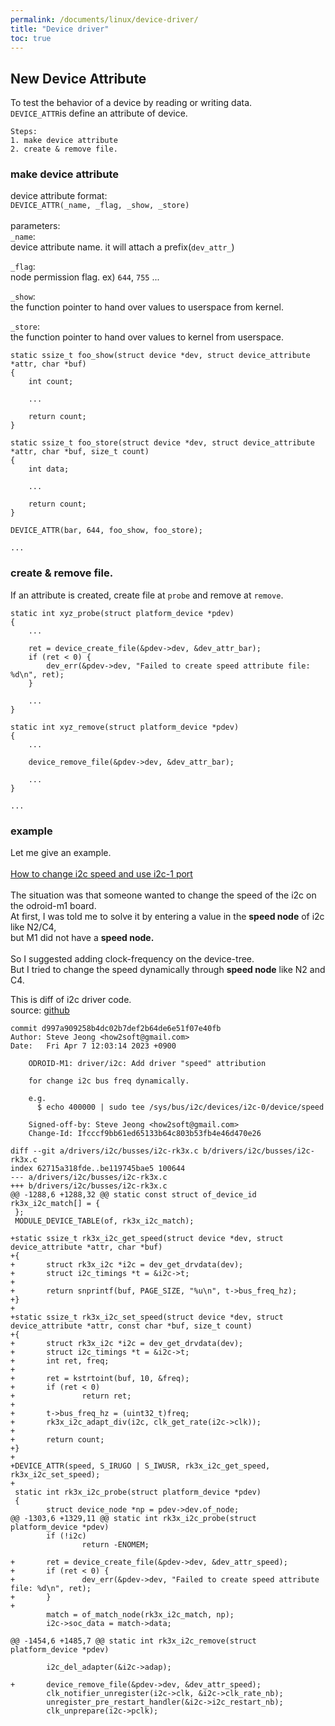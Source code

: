 ```yaml
---
permalink: /documents/linux/device-driver/
title: "Device driver"
toc: true
---
```


## New Device Attribute

To test the behavior of a device by reading or writing data.<br>
`DEVICE_ATTR`is define an attribute of device.<br>

```
Steps:
1. make device attribute
2. create & remove file.
```

### make device attribute

device attribute format:<br>
`DEVICE_ATTR(_name, _flag, _show, _store)`<br>
<br>
parameters:<br>
`_name`:<br>
device attribute name. it will attach a prefix(`dev_attr_`)<br>

`_flag`:<br>
node permission flag. ex) `644`, `755` ...<br>

`_show`:<br>
the function pointer to hand over values to userspace from kernel.<br>

`_store`:<br>
the function pointer to hand over values to kernel from userspace.<br>

```
static ssize_t foo_show(struct device *dev, struct device_attribute *attr, char *buf)
{
	int count;

	...

	return count;
}

static ssize_t foo_store(struct device *dev, struct device_attribute *attr, char *buf, size_t count)
{
	int data;

	...

	return count;
}

DEVICE_ATTR(bar, 644, foo_show, foo_store);

...

```

### create & remove file.

If an attribute is created, create file at `probe` and remove at `remove`.

```
static int xyz_probe(struct platform_device *pdev)
{
	...

	ret = device_create_file(&pdev->dev, &dev_attr_bar);
	if (ret < 0) {
		dev_err(&pdev->dev, "Failed to create speed attribute file: %d\n", ret);
	}

	...
}

static int xyz_remove(struct platform_device *pdev)
{
	...

	device_remove_file(&pdev->dev, &dev_attr_bar);

	...
}

...

```

### example
Let me give an example.<br>
<br>
<a href="https://forum.odroid.com/viewtopic.php?p=368607#p368607">How to change i2c speed and use i2c-1 port</a><br>
<br>
The situation was that someone wanted to change the speed of the i2c on the odroid-m1 board.<br>
At first, I was told me to solve it by entering a value in the **speed node** of i2c like N2/C4,<br>
but M1 did not have a **speed node.**<br>
<br>
So I suggested adding clock-frequency on the device-tree.<br>
But I tried to change the speed dynamically through **speed node** like N2 and C4.<br>

This is diff of i2c driver code.<br>
source: <a href="https://github.com/hardkernel/linux/blob/odroidm1-4.19.y/drivers/i2c/busses/i2c-rk3x.c">github</a>

```
commit d997a909258b4dc02b7def2b64de6e51f07e40fb
Author: Steve Jeong <how2soft@gmail.com>
Date:   Fri Apr 7 12:03:14 2023 +0900

    ODROID-M1: driver/i2c: Add driver "speed" attribution

    for change i2c bus freq dynamically.

    e.g.
      $ echo 400000 | sudo tee /sys/bus/i2c/devices/i2c-0/device/speed

    Signed-off-by: Steve Jeong <how2soft@gmail.com>
    Change-Id: Ifcccf9bb61ed65133b64c803b53fb4e46d470e26

diff --git a/drivers/i2c/busses/i2c-rk3x.c b/drivers/i2c/busses/i2c-rk3x.c
index 62715a318fde..be119745bae5 100644
--- a/drivers/i2c/busses/i2c-rk3x.c
+++ b/drivers/i2c/busses/i2c-rk3x.c
@@ -1288,6 +1288,32 @@ static const struct of_device_id rk3x_i2c_match[] = {
 };
 MODULE_DEVICE_TABLE(of, rk3x_i2c_match);

+static ssize_t rk3x_i2c_get_speed(struct device *dev, struct device_attribute *attr, char *buf)
+{
+       struct rk3x_i2c *i2c = dev_get_drvdata(dev);
+       struct i2c_timings *t = &i2c->t;
+
+       return snprintf(buf, PAGE_SIZE, "%u\n", t->bus_freq_hz);
+}
+
+static ssize_t rk3x_i2c_set_speed(struct device *dev, struct device_attribute *attr, const char *buf, size_t count)
+{
+       struct rk3x_i2c *i2c = dev_get_drvdata(dev);
+       struct i2c_timings *t = &i2c->t;
+       int ret, freq;
+
+       ret = kstrtoint(buf, 10, &freq);
+       if (ret < 0)
+               return ret;
+
+       t->bus_freq_hz = (uint32_t)freq;
+       rk3x_i2c_adapt_div(i2c, clk_get_rate(i2c->clk));
+
+       return count;
+}
+
+DEVICE_ATTR(speed, S_IRUGO | S_IWUSR, rk3x_i2c_get_speed, rk3x_i2c_set_speed);
+
 static int rk3x_i2c_probe(struct platform_device *pdev)
 {
        struct device_node *np = pdev->dev.of_node;
@@ -1303,6 +1329,11 @@ static int rk3x_i2c_probe(struct platform_device *pdev)
        if (!i2c)
                return -ENOMEM;
 
+       ret = device_create_file(&pdev->dev, &dev_attr_speed);
+       if (ret < 0) {
+               dev_err(&pdev->dev, "Failed to create speed attribute file: %d\n", ret);
+       }
+
        match = of_match_node(rk3x_i2c_match, np);
        i2c->soc_data = match->data;
 
@@ -1454,6 +1485,7 @@ static int rk3x_i2c_remove(struct platform_device *pdev)
 
        i2c_del_adapter(&i2c->adap);
 
+       device_remove_file(&pdev->dev, &dev_attr_speed);
        clk_notifier_unregister(i2c->clk, &i2c->clk_rate_nb);
        unregister_pre_restart_handler(&i2c->i2c_restart_nb);
        clk_unprepare(i2c->pclk);
```
